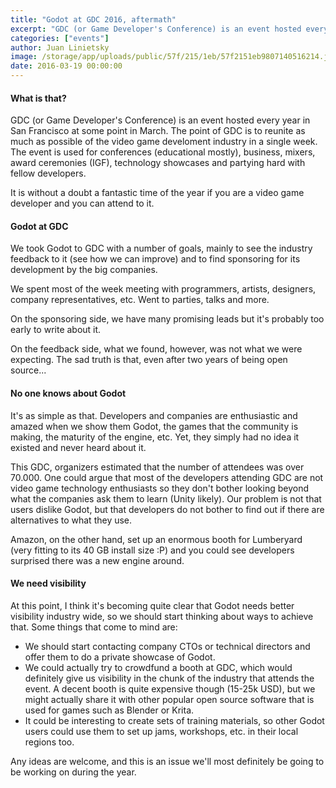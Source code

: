 ```yaml
---
title: "Godot at GDC 2016, aftermath"
excerpt: "GDC (or Game Developer's Conference) is an event hosted every year in San Francisco at some point of March. The point of GDC is to reunite as much as possible of the videogame development industry in a single week. The past week, we took Godot to this event!"
categories: ["events"]
author: Juan Linietsky
image: /storage/app/uploads/public/57f/215/1eb/57f2151eb9807140516214.jpg
date: 2016-03-19 00:00:00
---
```


#### What is that?

GDC (or Game Developer's Conference) is an event hosted every year in San Francisco at some point in March. The point of GDC is to reunite as much as possible of the video game develoment industry in a single week. The event is used for conferences (educational mostly), business, mixers, award ceremonies (IGF), technology showcases and partying hard with fellow developers.

It is without a doubt a fantastic time of the year if you are a video game developer and you can attend to it.

#### Godot at GDC

We took Godot to GDC with a number of goals, mainly to see the industry feedback to it (see how we can improve) and to find sponsoring for its development by the big companies.

We spent most of the week meeting with programmers, artists, designers, company representatives, etc. Went to parties, talks and more. 

On the sponsoring side, we have many promising leads but it's probably too early to write about it.

On the feedback side, what we found, however, was not what we were expecting. The sad truth is that, even after two years of being open source...

#### No one knows about Godot

It's as simple as that. Developers and companies are enthusiastic and amazed when we show them Godot, the games that the community is making, the maturity of the engine, etc. Yet, they simply had no idea it existed and never heard about it.

This GDC, organizers estimated that the number of attendees was over 70.000. One could argue that most of the developers attending GDC are not video game technology enthusiasts so they don't bother looking beyond what the companies ask them to learn (Unity likely). Our problem is not that users dislike Godot, but that developers do not bother to find out if there are alternatives to what they use.

Amazon, on the other hand, set up an enormous booth for Lumberyard (very fitting to its 40 GB install size :P) and you could see developers surprised there was a new engine around.

#### We need visibility

At this point, I think it's becoming quite clear that Godot needs better visibility industry wide, so we should start thinking about ways to achieve that. Some things that come to mind are:

* We should start contacting company CTOs or technical directors and offer them to do a private showcase of Godot.
* We could actually try to crowdfund a booth at GDC, which would definitely give us visibility in the chunk of the industry that attends the event. A decent booth is quite expensive though (15-25k USD), but we might actually share it with other popular open source software that is used for games such as Blender or Krita.
* It could be interesting to create sets of training materials, so other Godot users could use them to set up jams, workshops, etc. in their local regions too.

Any ideas are welcome, and this is an issue we'll most definitely be going to be working on during the year.